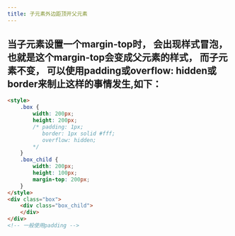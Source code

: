 ```yaml
---
title: 子元素外边距顶开父元素
---
```


## 当子元素设置一个margin-top时， 会出现样式冒泡， 也就是这个margin-top会变成父元素的样式， 而子元素不变， 可以使用padding或overflow: hidden或border来制止这样的事情发生,如下：
```html
<style>
	.box {
		width: 200px;
		height: 200px;
		/* padding: 1px;
		   border: 1px solid #fff;
		   overflow: hidden;
		*/
	}
	.box_child {
		width: 200px;
		height: 100px;
		margin-top: 200px;
	}
</style>
<div class="box">
	<div class="box_child">
	</div>
</div>
<!-- 一般使用padding -->
```
